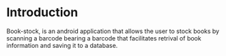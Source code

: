 Introduction
============

Book-stock, is an android application that allows the user to stock books by scanning a barcode bearing
a barcode that facilitates retrival of book information and saving it to a database.

